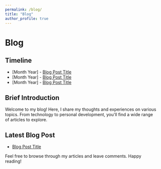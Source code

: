 ```yaml
---
permalink: /blog/
title: "Blog"
author_profile: true  
---
```


# Blog
## Timeline

- [Month Year] - [Blog Post Title](link-to-blog-post)
- [Month Year] - [Blog Post Title](link-to-blog-post)
- [Month Year] - [Blog Post Title](link-to-blog-post)

## Brief Introduction

Welcome to my blog! Here, I share my thoughts and experiences on various topics. From technology to personal development, you'll find a wide range of articles to explore.

## Latest Blog Post

- [Blog Post Title](link-to-blog-post)

Feel free to browse through my articles and leave comments. Happy reading!

